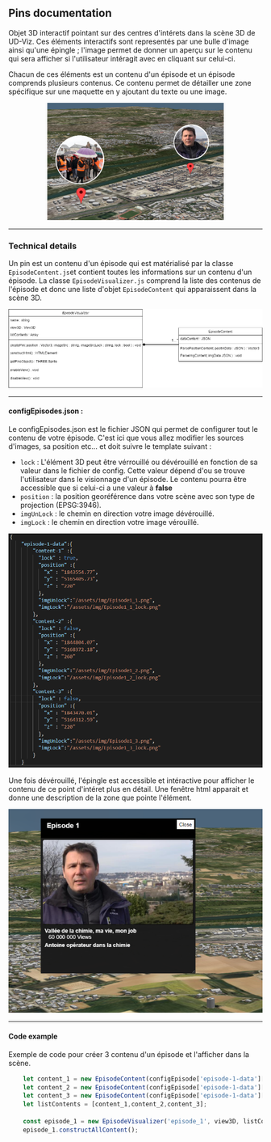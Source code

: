 ## Pins documentation 

Objet 3D interactif pointant sur des centres d'intérets dans la scène 3D de UD-Viz. 
Ces éléments interactifs sont representés par une bulle d'image ainsi qu'une épingle ; l'image permet de donner un aperçu sur le contenu qui sera afficher si l'utilisateur intéragit avec en cliquant sur celui-ci. 

Chacun de ces éléments est un contenu d'un épisode et un épisode comprends plusieurs contenus. Ce contenu permet de détailler une zone spécifique sur une maquette en y ajoutant du texte ou une image. 

<p align="center">
<img src="/doc/img/pinsCapture.PNG" alt="pins" width="350"/>
</p>

***

### Technical details

Un pin est un contenu d'un épisode qui est matérialisé par la classe ``` EpisodeContent.js ```et contient toutes les informations sur un contenu d'un épisode.  La classe ``` EpisodeVisualizer.js ``` comprend la liste des contenus de l'épisode et donc une liste d'objet ```EpisodeContent``` qui apparaissent dans la scène 3D.
<p align="center">
<img src="/doc/img/Episode Diagram.drawio.png" alt="pins" width="800"/>
</p>

***

#### configEpisodes.json :

Le configEpisodes.json est le fichier JSON qui permet de configurer tout le contenu de votre épisode. C'est ici que vous allez modifier les sources d'images, sa position etc... et doit suivre le template suivant :

 * `lock` : L'élément 3D peut être vérrouillé ou dévérouillé en fonction de sa valeur dans le fichier de config. Cette valeur dépend d'ou se trouve l'utilisateur dans le visionnage d'un épisode. Le contenu pourra être accessible que si celui-ci a une valeur à **false**
 *  `position` : la position georéférence dans votre scène avec son type de projection (EPSG:3946). 
 *  `imgUnLock` : le chemin en direction votre image dévérouillé.
 *  `imgLock` : le chemin en direction votre image vérouillé.


<p float="left">
<img src="/doc/img/configEpisode.PNG" alt="pins" width="600"/>
</p>


Une fois dévérouillé, l'épingle est accessible et intéractive pour afficher le contenu de ce point d'intéret plus en détail. Une fenêtre html apparait et donne une description de la zone que pointe l'élément. 

<p align="center">
<img src="/doc/img/episodeDetails.PNG" alt="pins" width="600"/>
</p>

***

#### Code example  
Exemple de code pour créer 3 contenu d'un épisode et l'afficher dans la scène.
```javascript
    let content_1 = new EpisodeContent(configEpisode['episode-1-data']['content-1']);
    let content_2 = new EpisodeContent(configEpisode['episode-1-data']['content-2']);
    let content_3 = new EpisodeContent(configEpisode['episode-1-data']['content-3']);
    let listContents = [content_1,content_2,content_3];
    
    const episode_1 = new EpisodeVisualizer('episode_1', view3D, listContents);  
    episode_1.constructAllContent();
```

